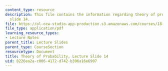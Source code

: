 ```yaml
---
content_type: resource
description: This file contains the information regarding theory of probability, lecture
  slide 14.
file: https://ol-ocw-studio-app-production.s3.amazonaws.com/courses/18-175-theory-of-probability-spring-2014/8226ea2ac0064172d742b396a16e6907_MIT18_175S14_Lecture14.pdf
file_type: application/pdf
learning_resource_types:
- Lecture Notes
parent_title: Lecture Slides
parent_type: CourseSection
resourcetype: Document
title: Theory of Probability, Lecture Slide 14
uid: 8226ea2a-c006-4172-d742-b396a16e6907
---
```

